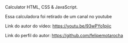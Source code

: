 Calculator HTML, CSS & JavaScript.

Essa calculadora foi retirado de um canal no youtube 


Link do autor do vídeo: https://youtu.be/93wPYo1pjic


Link do perfil do autor: https://github.com/felipemotarocha
